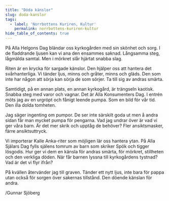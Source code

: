 ```yaml
---
title: "Döda känslor"
slug: doda-kanslor
tags:
  - label: 'Norrbottens Kuriren, Kultur'
    permalink: norrbottens-kuriren-kultur
hide_table_of_contents: true
---
```

På Alla Helgons Dag bländar oss kyrkogården med sin skönhet och sorg. I de fladdrande ljusen kan vi ana den ensammes saknad. Långsamma steg, lågmälda samtal. Men i mörkret slår hjärtat snabba slag.

<!--truncate-->

Riten är en krycka för sargade känslor. Den hjälper oss att hantera det svårhanterliga. Vi tänder ljus, minns och gråter, minns och gläds. Den som inte har någon att sörja kan sörja de som sörjer. Ta till sig av andras smärta.

Samtidigt, på en annan plats, en annan kyrkogård, är trängseln kaotisk. Snabba steg med varor och vagnar. Det är Alla Konsumenters Dag. I entrén möts jag av en urgröpt och fånigt leende pumpa. Som en bild för vår tid. Den illa dolda tomheten. 

Jag säger ingenting om pumpor. De ser inte särskilt goda ut men å andra sidan får man mycket pumpa för pengarna. Vad jag undrar över är vad vi ger våra barn. Är det mer skrik och upptåg de behöver? Fler ansiktsmasker, färre ansiktsuttryck.

Vi importerar Kalle Anka-riter som möjligen lär oss hantera ytan. På Alla Själars Dag fylls själens tomrum av barn som skriker Spök och tigger lösgodis. Hur ger vi dem en känsla för andras smärta, för mörkret, stillheten och den verkliga döden. När får barnen lyssna till kyrkogårdens tystnad? Vad är det vi flyr ifrån?

På kvällen återvänder jag till graven. Tänder ett nytt ljus, inte bara för pappa utan också för sorgen över sakernas tillstånd. Den döende känslan för andra.

/Gunnar Sjöberg
